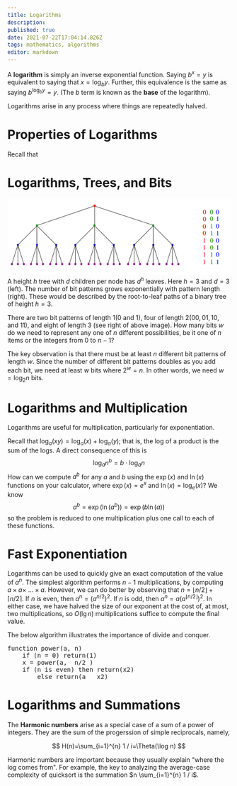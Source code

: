 ```yaml
---
title: Logarithms
description: 
published: true
date: 2021-07-22T17:04:14.826Z
tags: mathematics, algorithms
editor: markdown
---
```


A **logarithm** is simply an inverse exponential function. Saying $b^{x}=y$ is equivalent to saying that $x=\log _{b} y .$ Further, this equivalence is the same as saying $b^{\log _{b} y}=y$. (The $b$ term is known as the **base** of the logarithm).

Logarithms arise in any process where things are repeatedly halved.

# Properties of Logarithms
Recall that 
# Logarithms, Trees, and Bits
![tree_fig.png](/tree_fig.png)
A height $h$ tree with $d$ children per node has $d^{h}$ leaves. Here $h=3$ and $d=3$ (left). The number of bit patterns grows exponentially with pattern length (right). These would be described by the root-to-leaf paths of a binary tree of height $h=3$.

There are two bit patterns of length $1(0$ and 1$)$, four of length $2(00,01,10$, and 11), and eight of length 3 (see right of above image). How many bits $w$ do we need to represent any one of $n$ different possibilities, be it one of $n$ items or the integers from 0 to $n-1 ?$

The key observation is that there must be at least $n$ different bit patterns of length $w$. Since the number of different bit patterns doubles as you add each bit, we need at least $w$ bits where $2^{w}=n$. In other words, we need $w=\log _{2} n$ bits.

# Logarithms and Multiplication
Logarithms are useful for multiplication, particularly for exponentiation. 

Recall that $\log _{a}(x y)=\log _{a}(x)+\log _{a}(y) ;$ that is, the log of a product is the sum of the logs. A direct consequence of this is
$$
\log _{a} n^{b}=b \cdot \log _{a} n
$$
How can we compute $a^{b}$ for any $a$ and $b$ using the $\exp (x)$ and $\ln (x)$ functions on your calculator, where $\exp (x)=e^{x}$ and $\ln (x)=\log _{e}(x) ?$ We know
$$
a^{b}=\exp \left(\ln \left(a^{b}\right)\right)=\exp (b \ln (a))
$$
so the problem is reduced to one multiplication plus one call to each of these functions.

# Fast Exponentiation
Logarithms can be used to quickly give an exact computation of the value of $a^n$. The simplest algorithm performs $n-1$ multiplications, by computing $a \times a \times$ $\ldots \times a .$ However, we can do better by observing that $n=\lfloor n / 2\rfloor+\lceil n / 2\rceil .$ If $n$ is even, then $a^{n}=\left(a^{n / 2}\right)^{2}$. If $n$ is odd, then $a^{n}=a\left(a^{\lfloor n / 2\rfloor}\right)^{2}$. In either case, we have halved the size of our exponent at the cost of, at most, two multiplications, so $O(\lg n)$ multiplications suffice to compute the final value.

The below algorithm illustrates the importance of divide and conquer. 
<pre>
function power(a, n)
	if (n = 0) return(1)
	x = power(a,  n/2 )
	if (n is even) then return(x2)
		else return(a   x2)
</pre>

# Logarithms and Summations
The **Harmonic numbers** arise as a special case of a sum of a power of integers. They are the sum of the progerssion of simple reciprocals, namely, 

$$
H(n)=\sum_{i=1}^{n} 1 / i=\Theta(\log n)
$$

Harmonic numbers are important because they usually explain "where the log comes from". For example, the key to analyzing the average-case complexity of quicksort is the summation $n \sum_{i=1}^{n} 1 / i$. 